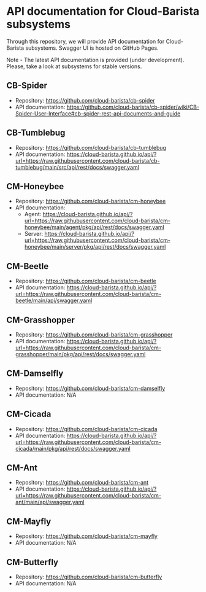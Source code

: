 # API documentation for Cloud-Barista subsystems

Through this repository, we will provide API documentation for Cloud-Barista subsystems.
Swagger UI is hosted on GitHub Pages.

Note - The latest API documentation is provided (under development).
Please, take a look at subsystems for stable versions.

## CB-Spider
* Repository: https://github.com/cloud-barista/cb-spider
* API documentation: https://github.com/cloud-barista/cb-spider/wiki/CB-Spider-User-Interface#cb-spider-rest-api-documents-and-guide

## CB-Tumblebug

* Repository: https://github.com/cloud-barista/cb-tumblebug
* API documentation: https://cloud-barista.github.io/api/?url=https://raw.githubusercontent.com/cloud-barista/cb-tumblebug/main/src/api/rest/docs/swagger.yaml

## CM-Honeybee

* Repository: https://github.com/cloud-barista/cm-honeybee
* API documentation:
  - Agent: https://cloud-barista.github.io/api/?url=https://raw.githubusercontent.com/cloud-barista/cm-honeybee/main/agent/pkg/api/rest/docs/swagger.yaml
  - Server: https://cloud-barista.github.io/api/?url=https://raw.githubusercontent.com/cloud-barista/cm-honeybee/main/server/pkg/api/rest/docs/swagger.yaml

## CM-Beetle

* Repository: https://github.com/cloud-barista/cm-beetle
* API documentation: https://cloud-barista.github.io/api/?url=https://raw.githubusercontent.com/cloud-barista/cm-beetle/main/api/swagger.yaml

## CM-Grasshopper

* Repository: https://github.com/cloud-barista/cm-grasshopper
* API documentation: https://cloud-barista.github.io/api/?url=https://raw.githubusercontent.com/cloud-barista/cm-grasshopper/main/pkg/api/rest/docs/swagger.yaml

## CM-Damselfly

* Repository: https://github.com/cloud-barista/cm-damselfly
* API documentation: N/A

## CM-Cicada

* Repository: https://github.com/cloud-barista/cm-cicada
* API documentation: https://cloud-barista.github.io/api/?url=https://raw.githubusercontent.com/cloud-barista/cm-cicada/main/pkg/api/rest/docs/swagger.yaml

## CM-Ant

* Repository: https://github.com/cloud-barista/cm-ant
* API documentation: https://cloud-barista.github.io/api/?url=https://raw.githubusercontent.com/cloud-barista/cm-ant/main/api/swagger.yaml


## CM-Mayfly

* Repository: https://github.com/cloud-barista/cm-mayfly
* API documentation: N/A

## CM-Butterfly
* Repository: https://github.com/cloud-barista/cm-butterfly
* API documentation: N/A
